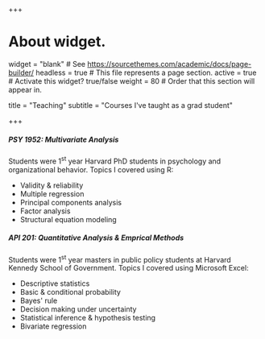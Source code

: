 +++
# About widget.
widget = "blank"  # See https://sourcethemes.com/academic/docs/page-builder/
headless = true  # This file represents a page section.
active = true  # Activate this widget? true/false
weight = 80  # Order that this section will appear in.

title = "Teaching"
subtitle = "Courses I've taught as a grad student"

+++

##### PSY 1952: Multivariate Analysis
Students were 1<sup>st</sup> year Harvard PhD students in psychology and organizational behavior. Topics I covered using R:

* Validity & reliability  
* Multiple regression  
* Principal components analysis  
* Factor analysis  
* Structural equation modeling  
  
##### API 201: Quantitative Analysis & Emprical Methods
Students were 1<sup>st</sup> year masters in public policy students at Harvard Kennedy School of Government. Topics I covered using Microsoft Excel:

* Descriptive statistics  
* Basic & conditional probability  
* Bayes' rule  
* Decision making under uncertainty  
* Statistical inference & hypothesis testing  
* Bivariate regression

